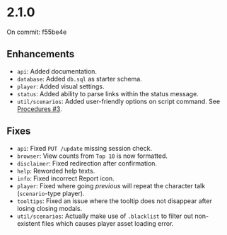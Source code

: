 # 2.1.0
On commit: f55be4e
  ## Enhancements
  - `api`: Added documentation.
  - `database`: Added `db.sql` as starter schema.
  - `player`: Added visual settings.
  - `status`: Added ability to parse links within the status message.
  - `util/scenarios`: Added user-friendly options on script command. See [Procedures #3](/README.md#testing--production-procedures).
  ## Fixes
  - `api`: Fixed `PUT /update` missing session check.
  - `browser`: View counts from `Top 10` is now formatted.
  - `disclaimer`: Fixed redirection after confirmation.
  - `help`: Reworded help texts.
  - `info`: Fixed incorrect Report icon.
  - `player`: Fixed where going *previous* will repeat the character talk (`scenario`-type player).
  - `tooltips`: Fixed an issue where the tooltip does not disappear after losing closing modals.
  - `util/scenarios`: Actually make use of `.blacklist` to filter out non-existent files which causes player asset loading error.